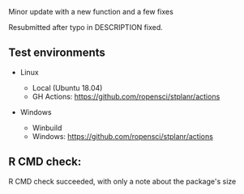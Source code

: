 Minor update with a new function and a few fixes

Resubmitted after typo in DESCRIPTION fixed.

## Test environments

* Linux
  - Local (Ubuntu 18.04) 
  - GH Actions: https://github.com/ropensci/stplanr/actions

* Windows
  - Winbuild
  - Windows: https://github.com/ropensci/stplanr/actions 

## R CMD check:

R CMD check succeeded, with only a note about the package's size